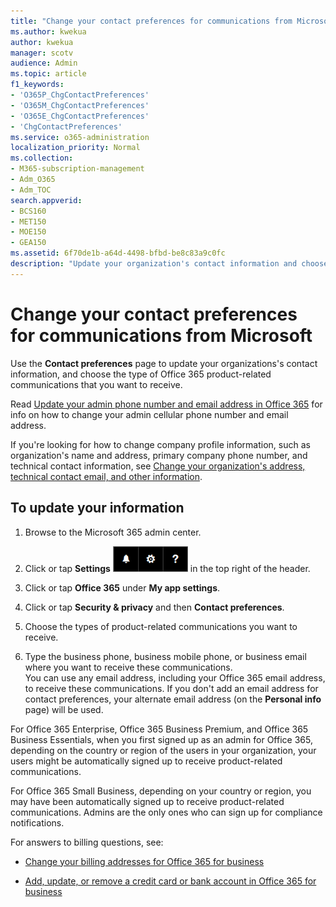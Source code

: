 ```yaml
---
title: "Change your contact preferences for communications from Microsoft"
ms.author: kwekua
author: kwekua
manager: scotv
audience: Admin
ms.topic: article
f1_keywords:
- 'O365P_ChgContactPreferences'
- 'O365M_ChgContactPreferences'
- 'O365E_ChgContactPreferences'
- 'ChgContactPreferences'
ms.service: o365-administration
localization_priority: Normal
ms.collection: 
- M365-subscription-management 
- Adm_O365
- Adm_TOC
search.appverid:
- BCS160
- MET150
- MOE150
- GEA150
ms.assetid: 6f70de1b-a64d-4498-bfbd-be8c83a9c0fc
description: "Update your organization's contact information and choose the type of Office 365 product-related communications you want to receive."
---
```


# Change your contact preferences for communications from Microsoft

Use the **Contact preferences** page to update your organizations's contact information, and choose the type of Office 365 product-related communications that you want to receive. 
  
Read [Update your admin phone number and email address in Office 365](update-phone-number-and-email-address.md) for info on how to change your admin cellular phone number and email address. 
  
If you're looking for how to change company profile information, such as organization's name and address, primary company phone number, and technical contact information, see [Change your organization's address, technical contact email, and other information](change-address-contact-and-more.md).
  
## To update your information
  
1. Browse to the Microsoft 365 admin center. 
    
2. Click or tap **Settings** ![Settings](../media/e42e6de0-06b3-4760-a112-24e0b2f0f322.png) in the top right of the header. 
    
3. Click or tap **Office 365** under **My app settings**.
    
4. Click or tap **Security &amp; privacy** and then **Contact preferences**.
    
5. Choose the types of product-related communications you want to receive.
    
6. Type the business phone, business mobile phone, or business email where you want to receive these communications.<br/>You can use any email address, including your Office 365 email address, to receive these communications. If you don't add an email address for contact preferences, your alternate email address (on the **Personal info** page) will be used. 
  
For Office 365 Enterprise, Office 365 Business Premium, and Office 365 Business Essentials, when you first signed up as an admin for Office 365, depending on the country or region of the users in your organization, your users might be automatically signed up to receive product-related communications.
  
For Office 365 Small Business, depending on your country or region, you may have been automatically signed up to receive product-related communications. Admins are the only ones who can sign up for compliance notifications.
  
For answers to billing questions, see:
  
- [Change your billing addresses for Office 365 for business](../subscriptions-and-billing/change-your-billing-addresses.md)
    
- [Add, update, or remove a credit card or bank account in Office 365 for business](../subscriptions-and-billing/add-update-or-remove-credit-card-or-bank-account.md)
    


